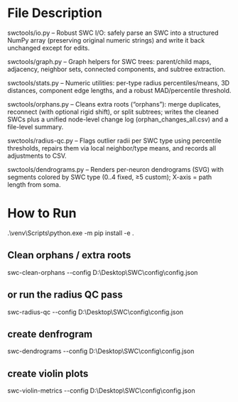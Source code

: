# File Description

swctools/io.py – Robust SWC I/O: safely parse an SWC into a structured NumPy array (preserving original numeric strings) and write it back unchanged except for edits.

swctools/graph.py – Graph helpers for SWC trees: parent/child maps, adjacency, neighbor sets, connected components, and subtree extraction.

swctools/stats.py – Numeric utilities: per-type radius percentiles/means, 3D distances, component edge lengths, and a robust MAD/percentile threshold.

swctools/orphans.py – Cleans extra roots (“orphans”): merge duplicates, reconnect (with optional rigid shift), or split subtrees; writes the cleaned SWCs plus a unified node-level change log (orphan_changes_all.csv) and a file-level summary.

swctools/radius-qc.py – Flags outlier radii per SWC type using percentile thresholds, repairs them via local neighbor/type means, and records all adjustments to CSV.

swctools/dendrograms.py – Renders per-neuron dendrograms (SVG) with segments colored by SWC type (0..4 fixed, ≥5 custom); X-axis = path length from soma.

# How to Run

.\venv\Scripts\python.exe -m pip install -e .

## Clean orphans / extra roots
swc-clean-orphans --config D:\Desktop\SWC\config\config.json

## or run the radius QC pass
swc-radius-qc --config D:\Desktop\SWC\config\config.json

## create denfrogram
swc-dendrograms --config D:\Desktop\SWC\config\config.json

## create violin plots
swc-violin-metrics --config D:\Desktop\SWC\config\config.json

